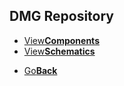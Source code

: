 
## DMG Repository
<twobutton>
<ul>
            <li><a href="./components/">View<strong>Components</strong></a></li>
            <li><a href="./roms/">View<strong>Schematics</strong></a></li>
          </ul>
</twobutton>
<onebutton>
<ul>
            <li><a href="../">Go<strong>Back</strong></a></li>
          </ul>
</onebutton>

